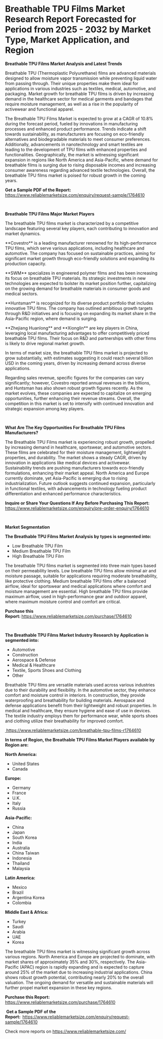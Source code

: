 <p><h1>Breathable TPU Films Market Research Report Forecasted for Period from 2025 -  2032 by Market Type, Market Application, and Region</h1></p><p><strong>Breathable TPU Films Market Analysis and Latest Trends</strong></p>
<p><p>Breathable TPU (Thermoplastic Polyurethane) films are advanced materials designed to allow moisture vapor transmission while preventing liquid water from passing through. Their unique properties make them ideal for applications in various industries such as textiles, medical, automotive, and packaging. Market growth for breathable TPU films is driven by increasing demand in the healthcare sector for medical garments and bandages that require moisture management, as well as a rise in the popularity of activewear and functional apparel.</p><p>The Breathable TPU Films Market is expected to grow at a CAGR of 10.8% during the forecast period, fueled by innovations in manufacturing processes and enhanced product performance. Trends indicate a shift towards sustainability, as manufacturers are focusing on eco-friendly alternatives and biodegradable materials to meet consumer preferences. Additionally, advancements in nanotechnology and smart textiles are leading to the development of TPU films with enhanced properties and functionalities. Geographically, the market is witnessing significant expansion in regions like North America and Asia-Pacific, where demand for breathable films is surging due to rising disposable incomes and increasing consumer awareness regarding advanced textile technologies. Overall, the breathable TPU films market is poised for robust growth in the coming years.</p></p>
<p><strong>Get a Sample PDF of the Report:&nbsp;</strong> <a href="https://www.reliablemarketsize.com/enquiry/request-sample/1764610?utm_campaign=2268&utm_medium=2&utm_source=Github&utm_content=ia&utm_term=02022025&utm_id=breathable-tpu-films">https://www.reliablemarketsize.com/enquiry/request-sample/1764610</a></p>
<p>&nbsp;</p>
<p><strong>Breathable TPU Films Major Market Players</strong></p>
<p><p>The breathable TPU films market is characterized by a competitive landscape featuring several key players, each contributing to innovation and market dynamics. </p><p>**Covestro** is a leading manufacturer renowned for its high-performance TPU films, which serve various applications, including healthcare and automotive. The company has focused on sustainable practices, aiming for significant market growth through eco-friendly solutions and expanding its production capacity.</p><p>**SWM** specializes in engineered polymer films and has been increasing its focus on breathable TPU materials. Its strategic investments in new technologies are expected to bolster its market position further, capitalizing on the growing demand for breathable materials in consumer goods and medical sectors.</p><p>**Huntsman** is recognized for its diverse product portfolio that includes innovative TPU films. The company has outlined ambitious growth targets through R&D initiatives and is focusing on expanding its market share in the Asia-Pacific region, where demand is surging.</p><p>**Zhejiang Huanlong** and **Xionglin** are key players in China, leveraging local manufacturing advantages to offer competitively priced breathable TPU films. Their focus on R&D and partnerships with other firms is likely to drive regional market growth.</p><p>In terms of market size, the breathable TPU films market is projected to grow substantially, with estimates suggesting it could reach several billion USD in the coming years, driven by increasing demand across diverse applications. </p><p>Regarding sales revenue, specific figures for the companies can vary significantly; however, Covestro reported annual revenues in the billions, and Huntsman has also shown robust growth figures recently. As the market evolves, these companies are expected to capitalize on emerging opportunities, further enhancing their revenue streams. Overall, the competition in this market is set to intensify with continued innovation and strategic expansion among key players.</p></p>
<p>&nbsp;</p>
<p><strong>What Are The Key Opportunities For Breathable TPU Films Manufacturers?</strong></p>
<p><p>The Breathable TPU Films market is experiencing robust growth, propelled by increasing demand in healthcare, sportswear, and automotive sectors. These films are celebrated for their moisture management, lightweight properties, and durability. The market shows a steady CAGR, driven by innovation in applications like medical devices and activewear. Sustainability trends are pushing manufacturers towards eco-friendly formulations, enhancing their market appeal. North America and Europe currently dominate, yet Asia-Pacific is emerging due to rising industrialization. Future outlook suggests continued expansion, particularly in functional textiles, with advancements in technology fueling product differentiation and enhanced performance characteristics.</p></p>
<p><strong>Inquire or Share Your Questions If Any Before Purchasing This Report:</strong> <a href="https://www.reliablemarketsize.com/enquiry/pre-order-enquiry/1764610?utm_campaign=2268&utm_medium=2&utm_source=Github&utm_content=ia&utm_term=02022025&utm_id=breathable-tpu-films">https://www.reliablemarketsize.com/enquiry/pre-order-enquiry/1764610</a></p>
<p>&nbsp;</p>
<p><strong>Market Segmentation</strong></p>
<p><strong>The Breathable TPU Films Market Analysis by types is segmented into:</strong></p>
<p><ul><li>Low Breathable TPU Film</li><li>Medium Breathable TPU Film</li><li>High Breathable TPU Film</li></ul></p>
<p><p>The breathable TPU films market is segmented into three main types based on their permeability levels. Low breathable TPU films allow minimal air and moisture passage, suitable for applications requiring moderate breathability, like protective clothing. Medium breathable TPU films offer a balanced airflow, ideal for sportswear and medical applications where comfort and moisture management are essential. High breathable TPU films provide maximum airflow, used in high-performance gear and outdoor apparel, where maximum moisture control and comfort are critical.</p></p>
<p><strong>Purchase this Report:&nbsp;</strong><a href="https://www.reliablemarketsize.com/purchase/1764610?utm_campaign=2268&utm_medium=2&utm_source=Github&utm_content=ia&utm_term=02022025&utm_id=breathable-tpu-films">https://www.reliablemarketsize.com/purchase/1764610</a></p>
<p>&nbsp;</p>
<p><strong>The Breathable TPU Films Market Industry Research by Application is segmented into:</strong></p>
<p><ul><li>Automotive</li><li>Construction</li><li>Aerospace & Defense</li><li>Medical & Healthcare</li><li>Textile, Sports Shoes and Clothing</li><li>Other</li></ul></p>
<p><p>Breathable TPU films are versatile materials used across various industries due to their durability and flexibility. In the automotive sector, they enhance comfort and moisture control in interiors. In construction, they provide waterproofing and breathability for building materials. Aerospace and defense applications benefit from their lightweight and robust properties. In medical and healthcare, they ensure hygiene and ease of use in devices. The textile industry employs them for performance wear, while sports shoes and clothing utilize their breathability for improved comfort.</p></p>
<p><a href="https://www.reliablemarketsize.com/breathable-tpu-films-r1764610?utm_campaign=2268&utm_medium=2&utm_source=Github&utm_content=ia&utm_term=02022025&utm_id=breathable-tpu-films">&nbsp;https://www.reliablemarketsize.com/breathable-tpu-films-r1764610</a></p>
<p><strong>In terms of Region, the Breathable TPU Films Market Players available by Region are:</strong></p>
<p>
    <p> <strong> North America: </strong>
        <ul>
            <li>United States</li>
            <li>Canada</li>
        </ul>
        </p> 
    <p> <strong> Europe: </strong>
        <ul>
            <li>Germany</li>
            <li>France</li>
            <li>U.K.</li>
            <li>Italy</li>
            <li>Russia</li>
        </ul>
        </p> 
    <p> <strong> Asia-Pacific: </strong>
        <ul>
            <li>China</li>
            <li>Japan</li>
            <li>South Korea</li>
            <li>India</li>
            <li>Australia</li>
            <li>China Taiwan</li>
            <li>Indonesia</li>
            <li>Thailand</li>
            <li>Malaysia</li>
        </ul>
        </p> 
    <p> <strong> Latin America: </strong>
        <ul>
            <li>Mexico</li>
            <li>Brazil</li>
            <li>Argentina Korea</li>
            <li>Colombia</li>
        </ul>
        </p> 
    <p> <strong> Middle East & Africa: </strong>
        <ul>
            <li>Turkey</li>
            <li>Saudi</li>
            <li>Arabia</li>
            <li>UAE</li>
            <li>Korea</li>
        </ul>
    </p>
    </p>
<p><p>The breathable TPU films market is witnessing significant growth across various regions. North America and Europe are projected to dominate, with market shares of approximately 35% and 30%, respectively. The Asia-Pacific (APAC) region is rapidly expanding and is expected to capture around 25% of the market due to increasing industrial applications. China shows robust growth potential, contributing nearly 20% to the overall valuation. The ongoing demand for versatile and sustainable materials will further propel market expansion in these key regions.</p></p>
<p><strong>Purchase this Report: </strong><a href="https://www.reliablemarketsize.com/purchase/1764610?utm_campaign=2268&utm_medium=2&utm_source=Github&utm_content=ia&utm_term=02022025&utm_id=breathable-tpu-films">https://www.reliablemarketsize.com/purchase/1764610</a></p>
<p>&nbsp;<strong>Get a Sample PDF of the Report:&nbsp;&nbsp;</strong><a href="https://www.reliablemarketsize.com/enquiry/request-sample/1764610?utm_campaign=2268&utm_medium=2&utm_source=Github&utm_content=ia&utm_term=02022025&utm_id=breathable-tpu-films">https://www.reliablemarketsize.com/enquiry/request-sample/1764610</a></p>
<p><strong></strong></p>
<p>Check more reports on <a href="https://www.reliablemarketsize.com/?utm_campaign=2268&utm_medium=2&utm_source=Github&utm_content=ia&utm_term=02022025&utm_id=breathable-tpu-films">https://www.reliablemarketsize.com/</a></p>